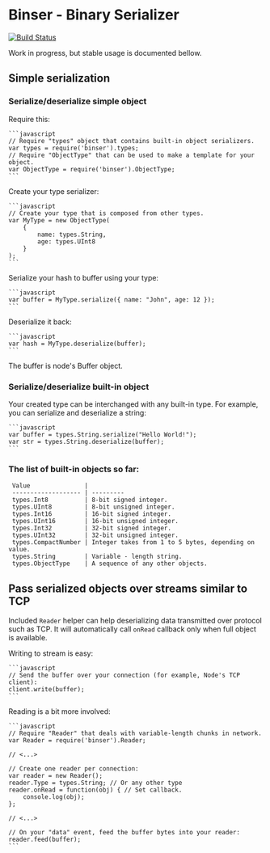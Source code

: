 Binser - Binary Serializer
==========================

[![Build Status](https://travis-ci.org/Nercury/binser.svg?branch=master)](https://travis-ci.org/Nercury/binser)

Work in progress, but stable usage is documented bellow.

## Simple serialization

### Serialize/deserialize simple object

Require this:

    ```javascript
    // Require "types" object that contains built-in object serializers.
    var types = require('binser').types;
    // Require "ObjectType" that can be used to make a template for your object.
    var ObjectType = require('binser').ObjectType;
    ```

Create your type serializer:

    ```javascript
    // Create your type that is composed from other types.
    var MyType = new ObjectType(
        {
            name: types.String,
            age: types.UInt8
        }
    );
    ```

Serialize your hash to buffer using your type:

    ```javascript
    var buffer = MyType.serialize({ name: "John", age: 12 });
    ```
    
Deserialize it back:

    ```javascript
    var hash = MyType.deserialize(buffer);
    ```
    
The buffer is node's Buffer object.

### Serialize/deserialize built-in object

Your created type can be interchanged with any built-in type. 
For example, you can serialize and deserialize a string:

    ```javascript
    var buffer = types.String.serialize("Hello World!");
    var str = types.String.deserialize(buffer);
    ```

### The list of built-in objects so far:

     Value               | 
     ------------------- | ---------
     types.Int8          | 8-bit signed integer.
     types.UInt8         | 8-bit unsigned integer.
     types.Int16         | 16-bit signed integer.
     types.UInt16        | 16-bit unsigned integer.
     types.Int32         | 32-bit signed integer.
     types.UInt32        | 32-bit unsigned integer.
     types.CompactNumber | Integer takes from 1 to 5 bytes, depending on value.
     types.String        | Variable - length string.
     types.ObjectType    | A sequence of any other objects.

## Pass serialized objects over streams similar to TCP

Included ```Reader``` helper can help deserializing data transmitted
over protocol such as TCP. It will automatically call ```onRead```
callback only when full object is available.

Writing to stream is easy:

    ```javascript
    // Send the buffer over your connection (for example, Node's TCP client):
    client.write(buffer);
    ```

Reading is a bit more involved:

    ```javascript
    // Require "Reader" that deals with variable-length chunks in network. 
    var Reader = require('binser').Reader;
    
    // <...>
    
    // Create one reader per connection:
    var reader = new Reader();
    reader.Type = types.String; // Or any other type
    reader.onRead = function(obj) { // Set callback.
        console.log(obj);
    };
    
    // <...>
    
    // On your "data" event, feed the buffer bytes into your reader:
    reader.feed(buffer);
    ```